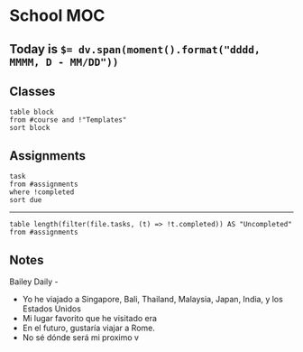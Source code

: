 # School MOC

## Today is `$= dv.span(moment().format("dddd, MMMM, D - MM/DD"))`

## Classes

```dataview
table block
from #course and !"Templates"
sort block
```

## Assignments
```dataview
task
from #assignments
where !completed
sort due
```
---
```dataview
table length(filter(file.tasks, (t) => !t.completed)) AS "Uncompleted"
from #assignments

```

## Notes

Bailey Daily - 
- Yo he viajado a Singapore, Bali, Thailand, Malaysia, Japan, India, y los Estados Unidos
- Mi lugar favorito que he visitado era 
- En el futuro, gustaría viajar a Rome.
- No sé dónde será mi proximo v